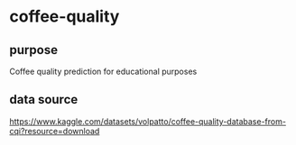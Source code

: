 # coffee-quality
## purpose
Coffee quality prediction for educational purposes
## data source
https://www.kaggle.com/datasets/volpatto/coffee-quality-database-from-cqi?resource=download
